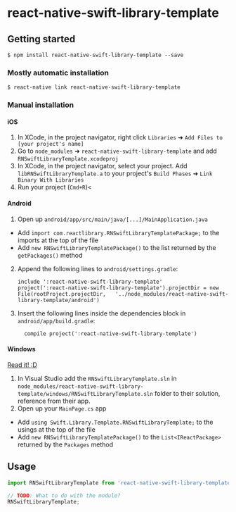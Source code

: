 # react-native-swift-library-template

## Getting started

`$ npm install react-native-swift-library-template --save`

### Mostly automatic installation

`$ react-native link react-native-swift-library-template`

### Manual installation


#### iOS

1. In XCode, in the project navigator, right click `Libraries` ➜ `Add Files to [your project's name]`
2. Go to `node_modules` ➜ `react-native-swift-library-template` and add `RNSwiftLibraryTemplate.xcodeproj`
3. In XCode, in the project navigator, select your project. Add `libRNSwiftLibraryTemplate.a` to your project's `Build Phases` ➜ `Link Binary With Libraries`
4. Run your project (`Cmd+R`)<

#### Android

1. Open up `android/app/src/main/java/[...]/MainApplication.java`
  - Add `import com.reactlibrary.RNSwiftLibraryTemplatePackage;` to the imports at the top of the file
  - Add `new RNSwiftLibraryTemplatePackage()` to the list returned by the `getPackages()` method
2. Append the following lines to `android/settings.gradle`:
  	```
  	include ':react-native-swift-library-template'
  	project(':react-native-swift-library-template').projectDir = new File(rootProject.projectDir, 	'../node_modules/react-native-swift-library-template/android')
  	```
3. Insert the following lines inside the dependencies block in `android/app/build.gradle`:
  	```
      compile project(':react-native-swift-library-template')
  	```

#### Windows
[Read it! :D](https://github.com/ReactWindows/react-native)

1. In Visual Studio add the `RNSwiftLibraryTemplate.sln` in `node_modules/react-native-swift-library-template/windows/RNSwiftLibraryTemplate.sln` folder to their solution, reference from their app.
2. Open up your `MainPage.cs` app
  - Add `using Swift.Library.Template.RNSwiftLibraryTemplate;` to the usings at the top of the file
  - Add `new RNSwiftLibraryTemplatePackage()` to the `List<IReactPackage>` returned by the `Packages` method


## Usage
```javascript
import RNSwiftLibraryTemplate from 'react-native-swift-library-template';

// TODO: What to do with the module?
RNSwiftLibraryTemplate;
```
  